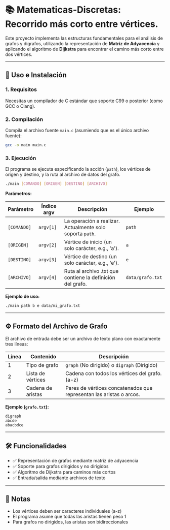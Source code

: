 # 📚 Matematicas-Discretas: Recorrido más corto entre vértices.

Este proyecto implementa las estructuras fundamentales para el análisis de grafos y digrafos, utilizando la representación de **Matriz de Adyacencia** y aplicando el algoritmo de **Dijkstra** para encontrar el camino más corto entre dos vértices.

---

## 🚀 Uso e Instalación

### 1. Requisitos
Necesitas un compilador de C estándar que soporte C99 o posterior (como GCC o Clang).

### 2. Compilación
Compila el archivo fuente `main.c` (asumiendo que es el único archivo fuente):

```bash
gcc -o main main.c
```

### 3. Ejecución
El programa se ejecuta especificando la acción (`path`), los vértices de origen y destino, y la ruta al archivo de datos del grafo.

```bash
./main [COMANDO] [ORIGEN] [DESTINO] [ARCHIVO]
```

**Parámetros:**

| Parámetro | Índice argv | Descripción | Ejemplo |
|-----------|-------------|-------------|---------|
| `[COMANDO]` | `argv[1]` | La operación a realizar. Actualmente solo soporta `path`. | `path` |
| `[ORIGEN]` | `argv[2]` | Vértice de inicio (un solo carácter, e.g., 'a'). | `a` |
| `[DESTINO]` | `argv[3]` | Vértice de destino (un solo carácter, e.g., 'e'). | `e` |
| `[ARCHIVO]` | `argv[4]` | Ruta al archivo .txt que contiene la definición del grafo. | `data/grafo.txt` |

**Ejemplo de uso:**
```bash
./main path b e data/mi_grafo.txt
```

---

## ⚙️ Formato del Archivo de Grafo

El archivo de entrada debe ser un archivo de texto plano con exactamente tres líneas:

| Línea | Contenido | Descripción |
|-------|-----------|-------------|
| 1 | Tipo de grafo | `graph` (No dirigido) o `digraph` (Dirigido) |
| 2 | Lista de vértices | Cadena con todos los vértices del grafo. (a-z)|
| 3 | Cadena de aristas | Pares de vértices concatenados que representan las aristas o arcos. |

**Ejemplo (`grafo.txt`):**
```plaintext
digraph
abcde
abacbdce
```

---

## 🛠️ Funcionalidades

- ✅ Representación de grafos mediante matriz de adyacencia
- ✅ Soporte para grafos dirigidos y no dirigidos
- ✅ Algoritmo de Dijkstra para caminos más cortos
- ✅ Entrada/salida mediante archivos de texto

---

## 📝 Notas

- Los vértices deben ser caracteres individuales (a-z)
- El programa asume que todas las aristas tienen peso 1
- Para grafos no dirigidos, las aristas son bidireccionales
